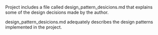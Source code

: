 Project includes a file called design_pattern_desicions.md that explains some of the design decisions made by the author.

design_pattern_desicions.md adequately describes the design patterns implemented in the project.